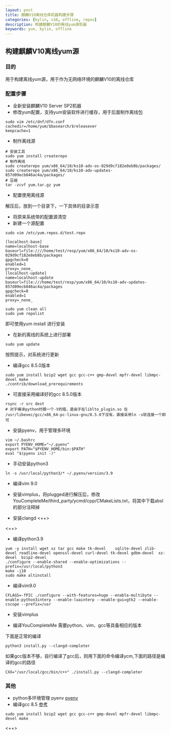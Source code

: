 ```yaml
---
layout: post
title: 麒麟V10离线仓库机器构建步骤
categories: [kylin, v10, offline, repos]
description: 构建麒麟V10的离线yum源机器
keywords: yun, kylin, offline
---
```


## 构建麒麟V10离线yum源
### 目的
用于构建离线yum源，用于作为无网络环境的麒麟V10的离线仓库
### 配置步骤
* 全新安装麒麟V10 Server SP2机器
* 修改yum配置，支持yum安装软件进行缓存，用于后面制作离线包

```shell
sudo vim /etc/dnf/dfn.conf
cachedir=/home/yum/$basearch/$releasever
keepcache=1
```
* 制作离线源

```shell
# 安装工具
sudo yum install createrepo
# 制作离线
sudo createrepo yum/x86_64/10/ks10-adv-os-029d9cf182e8eb8b/packages/
sudo createrepo yum/x86_64/10/ks10-adv-updates-857d09ecb846ac4a/packages/
# 压缩
tar -zcvf yum.tar.gz yum
```
* 配置使用离线源

解压后，放到一个目录下，一下具体的目录示意
  * 将原来系统带的配置源清空
  * 新建一个源配置

```shell
sudo vim /etc/yum.repos.d/test.repo

[localhost-base]
name=localhost-base
baseurl=file:////home/test/resp/yum/x86_64/10/ks10-adv-os-029d9cf182e8eb8b/packages
gpgcheck=0
enabled=1
proxy=_none_
[localhost-update]
name=localhost-update
baseurl=file:///home/test/resp/yum/x86_64/10/ks10-adv-updates-857d09ecb846ac4a/packages
gpgcheck=0
enabled=1
proxy=_none_
```

```shell
sudo yum clean all
sudo yum repolist
```

即可使用yum install 进行安装

* 在新的离线的系统上进行部署
```shell
sudo yum update
```
按照提示，对系统进行更新

  * 编译gcc 8.5.0版本
```shell
sudo yum install bzip2 wget gcc gcc-c++ gmp-devel mpfr-devel libmpc-devel make
./contrib/download_prerequirements
```
  * 可直接采用编译好的gcc 8.5.0版本
```
rsync -r src dest
# 对于编译python时报一个-V的错，是由于在liblto_plugin.so 在 /usr/libexec/gcc/x86_64-pc-linux-gnu/8.5.0下没有，直接采用ln -s软连接一个即可
```

  * 安装pyenv，用于管理多环境
```shell
vim ~/.bashrc
export PYENV_HOME="~/.pyenv"
export PATH="$PYENV_HOME/bin:$PATH"
eval "$(pyenv init -)"
```
  * 手动安装python3 
```shell
ln -s /usr/local/python3/* ~/.pyenv/version/3.9
```
  * 编译vim 9.0

  * 安装vimplus，将plugged进行解压后，修改YouCompleteMe/third_party/ycmd/cpp/CMakeLists.txt，将其中下载absl的部分注释掉
  * 安装clangd
<++>

<++>

* 编译python3.9
```shell
yum -y install wget xz tar gcc make tk-devel    sqlite-devel zlib-devel readline-devel openssl-devel curl-devel tk-devel gdbm-devel  xz-devel  bzip2-devel
./configure --enable-shared --enable-optimizations --prefix=/usr/local/python3
make -j10
sudo make altinstall
```

* 编译vim9.0
```shell
CFLAGS=-fPIC ./configure --with-features=huge --enable-multibyte --enable-python3interp --enable-luainterp --enable-gui=gtk2 --enable-cscope --prefix=/usr
```

* 安装vimplus

* 编译YouCompleteMe
需要python、vim、gcc等具备相应的版本

下面是正常的编译
```shell
python3 install.py --clangd-completer
```

如果gcc版本不够，自行编译了gcc后，则用下面的命令编译ycm,下面的路径是编译的gcc的路径
```shell
CXX="/usr/local/gcc/bin/c++" ./install.py --clangd-completer
```

### 其他
* python多环境管理 pyenv [pyenv](https://blog.51cto.com/yangxingzhen/5980290) 
* 编译gcc 8.5 [参考](https://blog.csdn.net/ShenSeKyun/article/details/126280142?utm_medium=distribute.pc_relevant.none-task-blog-2~default~baidujs_baidulandingword~default-0-126280142-blog-132343133.235^v38^pc_relevant_anti_t3&spm=1001.2101.3001.4242.1&utm_relevant_index=3) 

```shell
sudo yum install bzip2 wget gcc gcc-c++ gmp-devel mpfr-devel libmpc-devel make
```

<++>
